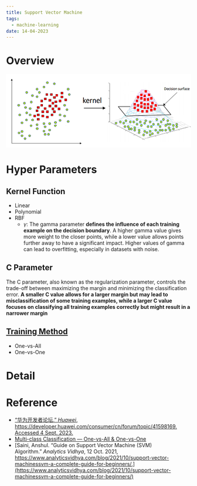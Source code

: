 ```yaml
---
title: Support Vector Machine
tags:
  - machine-learning
date: 14-04-2023
---
```


# Overview

![](computer_sci/Deep_Learning_And_Machine_Learning/machine_learning/attachments/Pasted%20image%2020230904225904.png)

# Hyper Parameters

## Kernel Function

* Linear
* Polynomial
* RBF
	* $\gamma$: The gamma parameter **defines the influence of each training example on the decision boundary**. A higher gamma value gives more weight to the closer points, while a lower value allows points further away to have a significant impact. Higher values of gamma can lead to overfitting, especially in datasets with noise.
## C Parameter

The C parameter, also known as the regularization parameter, controls the trade-off between maximizing the margin and minimizing the classification error. **A smaller C value allows for a larger margin but may lead to misclassification of some training examples, while a larger C value focuses on classifying all training examples correctly but might result in a narrower margin**
## [Training Method](https://wadhwatanya1234.medium.com/multi-class-classification-one-vs-all-one-vs-one-993dd23ae7ca)

* One-vs-All
* One-vs-One
# Detail



# Reference

* [“华为开发者论坛.” _Huawei_, https://developer.huawei.com/consumer/cn/forum/topic/41598169. Accessed 4 Sept. 2023.](https://developer.huawei.com/consumer/cn/forum/topic/41598169)
* [Multi-class Classification — One-vs-All & One-vs-One](https://wadhwatanya1234.medium.com/multi-class-classification-one-vs-all-one-vs-one-993dd23ae7ca)
* [Saini, Anshul. “Guide on Support Vector Machine (SVM) Algorithm.” _Analytics Vidhya_, 12 Oct. 2021, https://www.analyticsvidhya.com/blog/2021/10/support-vector-machinessvm-a-complete-guide-for-beginners/.](https://www.analyticsvidhya.com/blog/2021/10/support-vector-machinessvm-a-complete-guide-for-beginners/)
